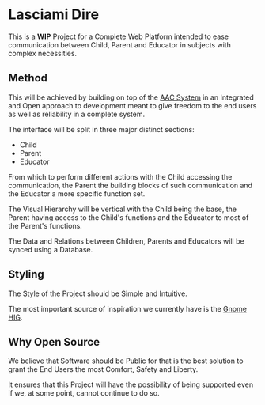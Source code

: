 # Lasciami Dire
This is a **WIP** Project for a Complete Web Platform intended to ease communication between Child, Parent and Educator in subjects with complex necessities.
## Method
This will be achieved by building on top of the [AAC System](https://en.wikipedia.org/wiki/Augmentative_and_alternative_communication) in an Integrated and Open approach to development meant to give freedom to the end users as well as reliability in a complete system.

The interface will be split in three major distinct sections:
* Child
* Parent
* Educator

From which to perform different actions with the Child accessing the communication, the Parent the building blocks of such communication and the Educator a more specific function set.

The Visual Hierarchy will be vertical with the Child being the base, the Parent having access to the Child's functions and the Educator to most of the Parent's functions.

The Data and Relations between Children, Parents and Educators will be synced using a Database.

## Styling
The Style of the Project should be Simple and Intuitive.

The most important source of inspiration we currently have is the [Gnome HIG](https://developer.gnome.org/hig/index.html).

## Why Open Source
We believe that Software should be Public for that is the best solution to grant the End Users the most Comfort, Safety and Liberty.

It ensures that this Project will have the possibility of being supported even if we, at some point, cannot continue to do so.
